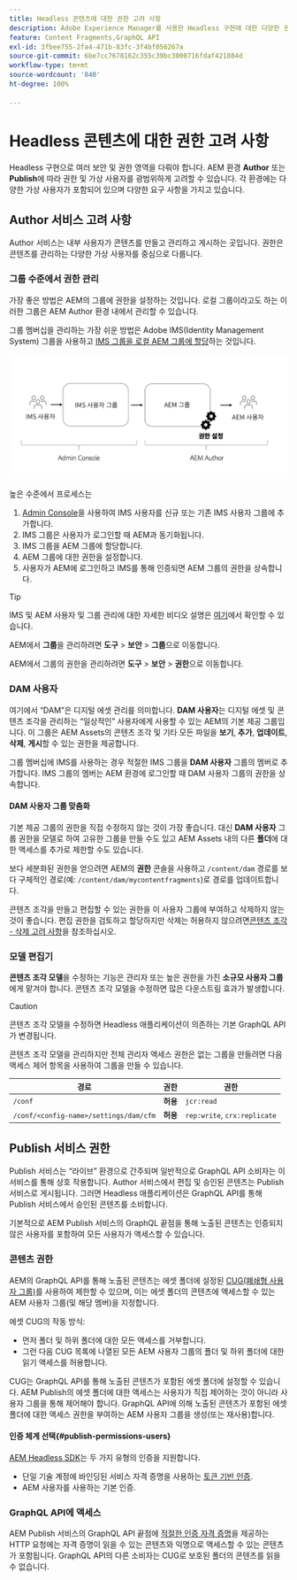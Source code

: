 ```yaml
---
title: Headless 콘텐츠에 대한 권한 고려 사항
description: Adobe Experience Manager를 사용한 Headless 구현에 대한 다양한 권한 및 ACL 고려 사항에 대해 알아봅니다. Author 및 Publish 환경 모두에 필요한 다양한 가상 사용자 및 잠재적 권한 수준을 이해합니다.
feature: Content Fragments,GraphQL API
exl-id: 3fbee755-2fa4-471b-83fc-3f4bf056267a
source-git-commit: 6be7cc7678162c355c39bc3000716fdaf421884d
workflow-type: tm+mt
source-wordcount: '840'
ht-degree: 100%

---
```


# Headless 콘텐츠에 대한 권한 고려 사항

Headless 구현으로 여러 보안 및 권한 영역을 다뤄야 합니다. AEM 환경 **Author** 또는 **Publish**&#x200B;에 따라 권한 및 가상 사용자를 광범위하게 고려할 수 있습니다. 각 환경에는 다양한 가상 사용자가 포함되어 있으며 다양한 요구 사항을 가지고 있습니다.

## Author 서비스 고려 사항

Author 서비스는 내부 사용자가 콘텐츠를 만들고 관리하고 게시하는 곳입니다. 권한은 콘텐츠를 관리하는 다양한 가상 사용자를 중심으로 다룹니다.

### 그룹 수준에서 권한 관리

가장 좋은 방법은 AEM의 그룹에 권한을 설정하는 것입니다. 로컬 그룹이라고도 하는 이러한 그룹은 AEM Author 환경 내에서 관리할 수 있습니다.

그룹 멤버십을 관리하는 가장 쉬운 방법은 Adobe IMS(Identity Management System) 그룹을 사용하고 [IMS 그룹을 로컬 AEM 그룹에 할당](https://experienceleague.adobe.com/docs/experience-manager-cloud-service/content/security/ims-support.html?lang=ko-KR#managing-permissions-in-aem)하는 것입니다.

![Admin Console 권한 흐름](assets/admin-console-aem-group-permissions.png)

높은 수준에서 프로세스는

1. [Admin Console](https://adminconsole.adobe.com/)을 사용하여 IMS 사용자를 신규 또는 기존 IMS 사용자 그룹에 추가합니다.
1. IMS 그룹은 사용자가 로그인할 때 AEM과 동기화됩니다.
1. IMS 그룹을 AEM 그룹에 할당합니다.
1. AEM 그룹에 대한 권한을 설정합니다.
1. 사용자가 AEM에 로그인하고 IMS를 통해 인증되면 AEM 그룹의 권한을 상속합니다.

>[!TIP]
>
> IMS 및 AEM 사용자 및 그룹 관리에 대한 자세한 비디오 설명은 [여기](https://experienceleague.adobe.com/docs/experience-manager-learn/cloud-service/accessing/overview.html?lang=ko-KR)에서 확인할 수 있습니다.

AEM에서 **그룹**&#x200B;을 관리하려면 **도구** > **보안** > **그룹**&#x200B;으로 이동합니다.

AEM에서 그룹의 권한을 관리하려면 **도구** > **보안** > **권한**&#x200B;으로 이동합니다.

### DAM 사용자

여기에서 “DAM”은 디지털 에셋 관리를 의미합니다. **DAM 사용자**&#x200B;는 디지털 에셋 및 콘텐츠 조각을 관리하는 “일상적인” 사용자에게 사용할 수 있는 AEM의 기본 제공 그룹입니다. 이 그룹은 AEM Assets의 콘텐츠 조각 및 기타 모든 파일을 **보기**, **추가**, **업데이트**, **삭제**, **게시**&#x200B;할 수 있는 권한을 제공합니다.

그룹 멤버십에 IMS를 사용하는 경우 적절한 IMS 그룹을 **DAM 사용자** 그룹의 멤버로 추가합니다. IMS 그룹의 멤버는 AEM 환경에 로그인할 때 DAM 사용자 그룹의 권한을 상속합니다.

#### DAM 사용자 그룹 맞춤화

기본 제공 그룹의 권한을 직접 수정하지 않는 것이 가장 좋습니다. 대신 **DAM 사용자** 그룹 권한을 모델로 하여 고유한 그룹을 만들 수도 있고 AEM Assets 내의 다른 **폴더**&#x200B;에 대한 액세스를 추가로 제한할 수도 있습니다.

보다 세분화된 권한을 얻으려면 AEM의 **권한** 콘솔을 사용하고 `/content/dam` 경로를 보다 구체적인 경로(예: `/content/dam/mycontentfragments`)로 경로를 업데이트합니다.

콘텐츠 조각을 만들고 편집할 수 있는 권한을 이 사용자 그룹에 부여하고 삭제하지 않는 것이 좋습니다. 편집 권한을 검토하고 할당하지만 삭제는 허용하지 않으려면[콘텐츠 조각 - 삭제 고려 사항](/help/sites-cloud/administering/content-fragments/content-fragments-delete.md)을 참조하십시오.

### 모델 편집기

**콘텐츠 조각 모델**&#x200B;을 수정하는 기능은 관리자 또는 높은 권한을 가진 **소규모 사용자 그룹**&#x200B;에게 맡겨야 합니다. 콘텐츠 조각 모델을 수정하면 많은 다운스트림 효과가 발생합니다.

>[!CAUTION]
>
>콘텐츠 조각 모델을 수정하면 Headless 애플리케이션이 의존하는 기본 GraphQL API가 변경됩니다.

콘텐츠 조각 모델을 관리하지만 전체 관리자 액세스 권한은 없는 그룹을 만들려면 다음 액세스 제어 항목을 사용하여 그룹을 만들 수 있습니다.

| 경로 | 권한 | 권한 |
|-----| -------------| ---------|
| `/conf` | **허용** | `jcr:read` |
| `/conf/<config-name>/settings/dam/cfm` | **허용** | `rep:write`, `crx:replicate` |

## Publish 서비스 권한

Publish 서비스는 “라이브” 환경으로 간주되며 일반적으로 GraphQL API 소비자는 이 서비스를 통해 상호 작용합니다. Author 서비스에서 편집 및 승인된 콘텐츠는 Publish 서비스로 게시됩니다. 그러면 Headless 애플리케이션은 GraphQL API를 통해 Publish 서비스에서 승인된 콘텐츠를 소비합니다.

기본적으로 AEM Publish 서비스의 GraphQL 끝점을 통해 노출된 콘텐츠는 인증되지 않은 사용자를 포함하여 모든 사용자가 액세스할 수 있습니다.

### 콘텐츠 권한

AEM의 GraphQL API를 통해 노출된 콘텐츠는 에셋 폴더에 설정된 [CUG(폐쇄형 사용자 그룹)](https://experienceleague.adobe.com/docs/experience-manager-learn/assets/advanced/closed-user-groups.html?lang=ko-KR)를 사용하여 제한할 수 있으며, 이는 에셋 폴더의 콘텐츠에 액세스할 수 있는 AEM 사용자 그룹(및 해당 멤버)을 지정합니다.

에셋 CUG의 작동 방식:

* 먼저 폴더 및 하위 폴더에 대한 모든 액세스를 거부합니다.
* 그런 다음 CUG 목록에 나열된 모든 AEM 사용자 그룹의 폴더 및 하위 폴더에 대한 읽기 액세스를 허용합니다.

CUG는 GraphQL API를 통해 노출된 콘텐츠가 포함된 에셋 폴더에 설정할 수 있습니다. AEM Publish의 에셋 폴더에 대한 액세스는 사용자가 직접 제어하는 것이 아니라 사용자 그룹을 통해 제어해야 합니다. GraphQL API에 의해 노출된 콘텐츠가 포함된 에셋 폴더에 대한 액세스 권한을 부여하는 AEM 사용자 그룹을 생성(또는 재사용)합니다.

#### 인증 체계 선택{#publish-permissions-users}

[AEM Headless SDK](https://github.com/adobe/aem-headless-client-js#create-aemheadless-client)는 두 가지 유형의 인증을 지원합니다.

* 단일 기술 계정에 바인딩된 서비스 자격 증명을 사용하는 [토큰 기반 인증](/help/implementing/developing/introduction/generating-access-tokens-for-server-side-apis.md).
* AEM 사용자를 사용하는 기본 인증.

### GraphQL API에 액세스

AEM Publish 서비스의 GraphQL API 끝점에 [적절한 인증 자격 증명](https://github.com/adobe/aem-headless-client-js#create-aemheadless-client)을 제공하는 HTTP 요청에는 자격 증명이 읽을 수 있는 콘텐츠와 익명으로 액세스할 수 있는 콘텐츠가 포함됩니다. GraphQL API의 다른 소비자는 CUG로 보호된 폴더의 콘텐츠를 읽을 수 없습니다.
